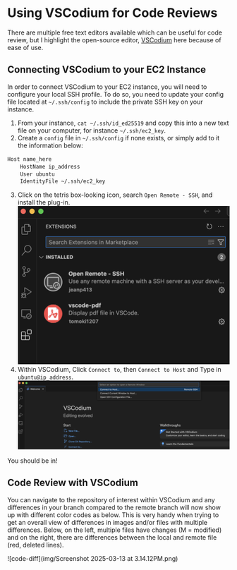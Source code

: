 # Using VSCodium for Code Reviews 

There are multiple free text editors available which can be useful for code review, but I highlight the open-source editor, [VSCodium](https://vscodium.com/) here because of ease of use.

## Connecting VSCodium to your EC2 Instance

In order to connect VSCodium to your EC2 instance, you will need to configure your local SSH profile.
To do so, you need to update your config file located at `~/.ssh/config` to include the private SSH key on your instance.

1. From your instance, `cat ~/.ssh/id_ed25519` and copy this into a new text file on your computer, for instance `~/.ssh/ec2_key`.
2. Create a `config` file in `~/.ssh/config` if none exists, or simply add to it the information below:
  ```bash
  Host name_here
      HostName ip_address
      User ubuntu
      IdentityFile ~/.ssh/ec2_key
  ```
3. Click on the tetris box-looking icon, search `Open Remote - SSH`, and install the plug-in.
    ![open-ssh](img/open-ssh.png)
4. Within VSCodium, Click `Connect to`, then `Connect to Host` and Type in `ubuntu@ip_address`.
    ![connect](img/vscodium-connect.png)

You should be in!

## Code Review with VSCodium

You can navigate to the repository of interest within VSCodium and any differences in your branch compared to the remote branch will now show up with different color codes as below.
This is very handy when trying to get an overall view of differences in images and/or files with multiple differences.
Below, on the left, multiple files have changes (M = modified) and on the right, there are differences between the local and remote file (red, deleted lines).

![code-diff](img/Screenshot 2025-03-13 at 3.14.12PM.png)